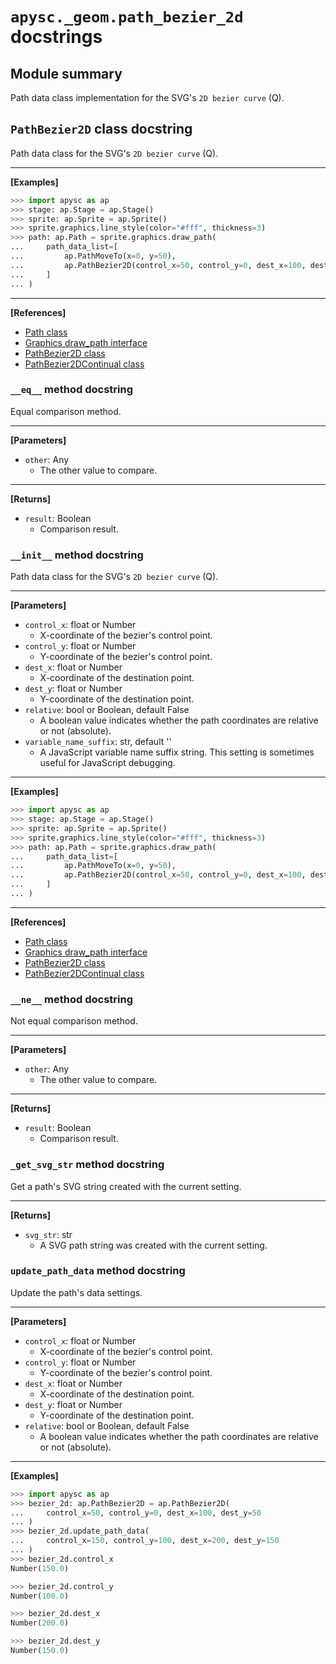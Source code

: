 # `apysc._geom.path_bezier_2d` docstrings

## Module summary

Path data class implementation for the SVG's `2D bezier curve` (Q).

## `PathBezier2D` class docstring

Path data class for the SVG's `2D bezier curve` (Q).<hr>

**[Examples]**

```py
>>> import apysc as ap
>>> stage: ap.Stage = ap.Stage()
>>> sprite: ap.Sprite = ap.Sprite()
>>> sprite.graphics.line_style(color="#fff", thickness=3)
>>> path: ap.Path = sprite.graphics.draw_path(
...     path_data_list=[
...         ap.PathMoveTo(x=0, y=50),
...         ap.PathBezier2D(control_x=50, control_y=0, dest_x=100, dest_y=50),
...     ]
... )
```

<hr>

**[References]**

- [Path class](https://simon-ritchie.github.io/apysc/en/path.html)
- [Graphics draw_path interface](https://simon-ritchie.github.io/apysc/en/graphics_draw_path.html)
- [PathBezier2D class](https://simon-ritchie.github.io/apysc/en/path_bezier_2d.html)
- [PathBezier2DContinual class](https://simon-ritchie.github.io/apysc/en/path_bezier_2d_continual.html)

### `__eq__` method docstring

Equal comparison method.<hr>

**[Parameters]**

- `other`: Any
  - The other value to compare.

<hr>

**[Returns]**

- `result`: Boolean
  - Comparison result.

### `__init__` method docstring

Path data class for the SVG's `2D bezier curve` (Q).<hr>

**[Parameters]**

- `control_x`: float or Number
  - X-coordinate of the bezier's control point.
- `control_y`: float or Number
  - Y-coordinate of the bezier's control point.
- `dest_x`: float or Number
  - X-coordinate of the destination point.
- `dest_y`: float or Number
  - Y-coordinate of the destination point.
- `relative`: bool or Boolean, default False
  - A boolean value indicates whether the path coordinates are relative or not (absolute).
- `variable_name_suffix`: str, default ''
  - A JavaScript variable name suffix string. This setting is sometimes useful for JavaScript debugging.

<hr>

**[Examples]**

```py
>>> import apysc as ap
>>> stage: ap.Stage = ap.Stage()
>>> sprite: ap.Sprite = ap.Sprite()
>>> sprite.graphics.line_style(color="#fff", thickness=3)
>>> path: ap.Path = sprite.graphics.draw_path(
...     path_data_list=[
...         ap.PathMoveTo(x=0, y=50),
...         ap.PathBezier2D(control_x=50, control_y=0, dest_x=100, dest_y=50),
...     ]
... )
```

<hr>

**[References]**

- [Path class](https://simon-ritchie.github.io/apysc/en/path.html)
- [Graphics draw_path interface](https://simon-ritchie.github.io/apysc/en/graphics_draw_path.html)
- [PathBezier2D class](https://simon-ritchie.github.io/apysc/en/path_bezier_2d.html)
- [PathBezier2DContinual class](https://simon-ritchie.github.io/apysc/en/path_bezier_2d_continual.html)

### `__ne__` method docstring

Not equal comparison method.<hr>

**[Parameters]**

- `other`: Any
  - The other value to compare.

<hr>

**[Returns]**

- `result`: Boolean
  - Comparison result.

### `_get_svg_str` method docstring

Get a path's SVG string created with the current setting.<hr>

**[Returns]**

- `svg_str`: str
  - A SVG path string was created with the current setting.

### `update_path_data` method docstring

Update the path's data settings.<hr>

**[Parameters]**

- `control_x`: float or Number
  - X-coordinate of the bezier's control point.
- `control_y`: float or Number
  - Y-coordinate of the bezier's control point.
- `dest_x`: float or Number
  - X-coordinate of the destination point.
- `dest_y`: float or Number
  - Y-coordinate of the destination point.
- `relative`: bool or Boolean, default False
  - A boolean value indicates whether the path coordinates are relative or not (absolute).

<hr>

**[Examples]**

```py
>>> import apysc as ap
>>> bezier_2d: ap.PathBezier2D = ap.PathBezier2D(
...     control_x=50, control_y=0, dest_x=100, dest_y=50
... )
>>> bezier_2d.update_path_data(
...     control_x=150, control_y=100, dest_x=200, dest_y=150
... )
>>> bezier_2d.control_x
Number(150.0)

>>> bezier_2d.control_y
Number(100.0)

>>> bezier_2d.dest_x
Number(200.0)

>>> bezier_2d.dest_y
Number(150.0)
```